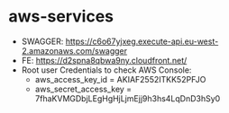 # aws-services

 - SWAGGER: https://c6o67yjxeg.execute-api.eu-west-2.amazonaws.com/swagger
 - FE: https://d2spna8qbwa9ny.cloudfront.net/
 - Root user Credentials to check AWS Console: 
   - aws_access_key_id = AKIAF2552ITKK52PFJO
   - aws_secret_access_key = 7fhaKVMGDbjLEgHgHjLjmEjj9h3hs4LqDnD3hSy0


